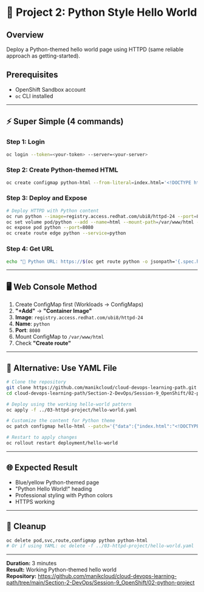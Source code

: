 # 🐍 **Project 2: Python Style Hello World**

## **Overview**
Deploy a Python-themed hello world page using HTTPD (same reliable approach as getting-started).

## **Prerequisites**
- OpenShift Sandbox account
- `oc` CLI installed

---

## **⚡ Super Simple (4 commands)**

### **Step 1: Login**
```bash
oc login --token=<your-token> --server=<your-server>
```

### **Step 2: Create Python-themed HTML**
```bash
oc create configmap python-html --from-literal=index.html='<!DOCTYPE html><html><head><title>Python Hello World</title><style>body{font-family:Arial;text-align:center;margin:50px;background:linear-gradient(135deg,#3776ab,#ffd43b);color:white;min-height:80vh;display:flex;flex-direction:column;justify-content:center}.container{background:rgba(255,255,255,0.1);padding:40px;border-radius:15px;backdrop-filter:blur(10px)}h1{font-size:3em;margin-bottom:20px}p{font-size:1.2em;margin:10px 0}.status{color:#FFD700;font-weight:bold}</style></head><body><div class="container"><h1>🐍 Python Hello World!</h1><p>This Python-themed page runs on OpenShift</p><p class="status">✅ HTTPD server running</p><p class="status">✅ Python styling applied</p><p class="status">✅ HTTPS route working</p><p>Simulating Python Flask/Django patterns</p></div></body></html>'
```

### **Step 3: Deploy and Expose**
```bash
# Deploy HTTPD with Python content
oc run python --image=registry.access.redhat.com/ubi8/httpd-24 --port=8080
oc set volume pod/python --add --name=html --mount-path=/var/www/html --source=configmap:python-html
oc expose pod python --port=8080
oc create route edge python --service=python
```

### **Step 4: Get URL**
```bash
echo "🐍 Python URL: https://$(oc get route python -o jsonpath='{.spec.host}')"
```

---

## **🖥️ Web Console Method**

1. Create ConfigMap first (Workloads → ConfigMaps)
2. **"+Add"** → **"Container Image"**
3. **Image**: `registry.access.redhat.com/ubi8/httpd-24`
4. **Name**: `python`
5. **Port**: `8080`
6. Mount ConfigMap to `/var/www/html`
7. Check **"Create route"**

---

## **📁 Alternative: Use YAML File**

```bash
# Clone the repository
git clone https://github.com/manikcloud/cloud-devops-learning-path.git
cd cloud-devops-learning-path/Section-2-DevOps/Session-9_OpenShift/02-python-project

# Deploy using the working hello-world pattern
oc apply -f ../03-httpd-project/hello-world.yaml

# Customize the content for Python theme
oc patch configmap hello-html --patch='{"data":{"index.html":"<!DOCTYPE html><html><head><title>Python Hello World</title><style>body{font-family:Arial;text-align:center;margin:50px;background:linear-gradient(135deg,#3776ab,#ffd43b);color:white;min-height:80vh;display:flex;flex-direction:column;justify-content:center}.container{background:rgba(255,255,255,0.1);padding:40px;border-radius:15px;backdrop-filter:blur(10px)}h1{font-size:3em;margin-bottom:20px}p{font-size:1.2em;margin:10px 0}.status{color:#FFD700;font-weight:bold}</style></head><body><div class=\"container\"><h1>🐍 Python Hello World!</h1><p>This Python-themed page runs on OpenShift</p><p class=\"status\">✅ HTTPD server running</p><p class=\"status\">✅ Python styling applied</p><p class=\"status\">✅ HTTPS route working</p></div></body></html>"}}'

# Restart to apply changes
oc rollout restart deployment/hello-world
```

---

## **🌐 Expected Result**
- Blue/yellow Python-themed page
- "Python Hello World!" heading
- Professional styling with Python colors
- HTTPS working

---

## **🧹 Cleanup**
```bash
oc delete pod,svc,route,configmap python python-html
# Or if using YAML: oc delete -f ../03-httpd-project/hello-world.yaml
```

---

**Duration:** 3 minutes  
**Result:** Working Python-themed hello world  
**Repository:** https://github.com/manikcloud/cloud-devops-learning-path/tree/main/Section-2-DevOps/Session-9_OpenShift/02-python-project
